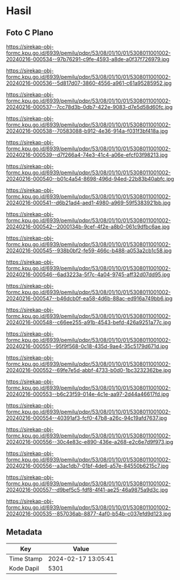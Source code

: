 # Hasil

## Foto C Plano

https://sirekap-obj-formc.kpu.go.id/6939/pemilu/pdpr/53/08/01/10/01/5308011001002-20240216-000534--97b76291-c9fe-4593-a8de-a0f37f726979.jpg

https://sirekap-obj-formc.kpu.go.id/6939/pemilu/pdpr/53/08/01/10/01/5308011001002-20240216-000536--5d817d07-3860-4556-a961-c61a95285952.jpg

https://sirekap-obj-formc.kpu.go.id/6939/pemilu/pdpr/53/08/01/10/01/5308011001002-20240216-000537--7cc78d3b-0db7-422e-9083-d7e5d58d60fc.jpg

https://sirekap-obj-formc.kpu.go.id/6939/pemilu/pdpr/53/08/01/10/01/5308011001002-20240216-000538--70583088-b912-4e36-914a-f031f3bf418a.jpg

https://sirekap-obj-formc.kpu.go.id/6939/pemilu/pdpr/53/08/01/10/01/5308011001002-20240216-000539--d7f266a4-74e3-41c4-a06e-efcf03f98213.jpg

https://sirekap-obj-formc.kpu.go.id/6939/pemilu/pdpr/53/08/01/10/01/5308011001002-20240216-000540--b01c4a54-8698-496d-94ed-22b83b40abfc.jpg

https://sirekap-obj-formc.kpu.go.id/6939/pemilu/pdpr/53/08/01/10/01/5308011001002-20240216-000541--d6b21ad4-aed1-4980-a969-59f5383921bb.jpg

https://sirekap-obj-formc.kpu.go.id/6939/pemilu/pdpr/53/08/01/10/01/5308011001002-20240216-000542--2000134b-9cef-4f2e-a8b0-061c9dfbc6ae.jpg

https://sirekap-obj-formc.kpu.go.id/6939/pemilu/pdpr/53/08/01/10/01/5308011001002-20240216-000545--938b0bf2-fe59-466c-b488-a053a2cb1c58.jpg

https://sirekap-obj-formc.kpu.go.id/6939/pemilu/pdpr/53/08/01/10/01/5308011001002-20240216-000546--6ad3223a-5f7c-4a04-9745-aff32d07dd95.jpg

https://sirekap-obj-formc.kpu.go.id/6939/pemilu/pdpr/53/08/01/10/01/5308011001002-20240216-000547--b46dcb0f-ea58-4d6b-88ac-ed916a749bb6.jpg

https://sirekap-obj-formc.kpu.go.id/6939/pemilu/pdpr/53/08/01/10/01/5308011001002-20240216-000548--c66ee255-a91b-4543-befd-426a9251a77c.jpg

https://sirekap-obj-formc.kpu.go.id/6939/pemilu/pdpr/53/08/01/10/01/5308011001002-20240216-000551--95f9f568-0c18-435d-9ae4-35c5179d671d.jpg

https://sirekap-obj-formc.kpu.go.id/6939/pemilu/pdpr/53/08/01/10/01/5308011001002-20240216-000552--69fe7e5d-abbf-4733-b0d0-1bc3232362be.jpg

https://sirekap-obj-formc.kpu.go.id/6939/pemilu/pdpr/53/08/01/10/01/5308011001002-20240216-000553--b6c23f59-014e-4c1e-aa97-2d44a46617fd.jpg

https://sirekap-obj-formc.kpu.go.id/6939/pemilu/pdpr/53/08/01/10/01/5308011001002-20240216-000554--40391af3-fcf0-47b8-a26c-94c19afd7637.jpg

https://sirekap-obj-formc.kpu.go.id/6939/pemilu/pdpr/53/08/01/10/01/5308011001002-20240216-000556--30c4e83c-e890-436e-a268-e2c6e7d9f973.jpg

https://sirekap-obj-formc.kpu.go.id/6939/pemilu/pdpr/53/08/01/10/01/5308011001002-20240216-000556--a3ac1db7-01bf-4de6-a57e-84550b6215c7.jpg

https://sirekap-obj-formc.kpu.go.id/6939/pemilu/pdpr/53/08/01/10/01/5308011001002-20240216-000557--d9bef5c5-fdf8-4f41-ae25-46a9875a9d3c.jpg

https://sirekap-obj-formc.kpu.go.id/6939/pemilu/pdpr/53/08/01/10/01/5308011001002-20240216-000535--857036ab-8877-4af0-b54b-c037efd9d123.jpg


## Metadata

| Key        | Value               |
| ---------- | ------------------- |
| Time Stamp | 2024-02-17 13:05:41 |
| Kode Dapil | 5301                |




